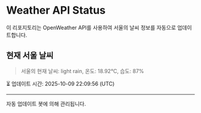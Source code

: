 
# Weather API Status

이 리포지토리는 OpenWeather API를 사용하여 서울의 날씨 정보를 자동으로 업데이트합니다.

## 현재 서울 날씨
> 서울의 현재 날씨: light rain, 온도: 18.92°C, 습도: 87%

⏳ 업데이트 시간: 2025-10-09 22:09:56 (UTC)

---
자동 업데이트 봇에 의해 관리됩니다.
